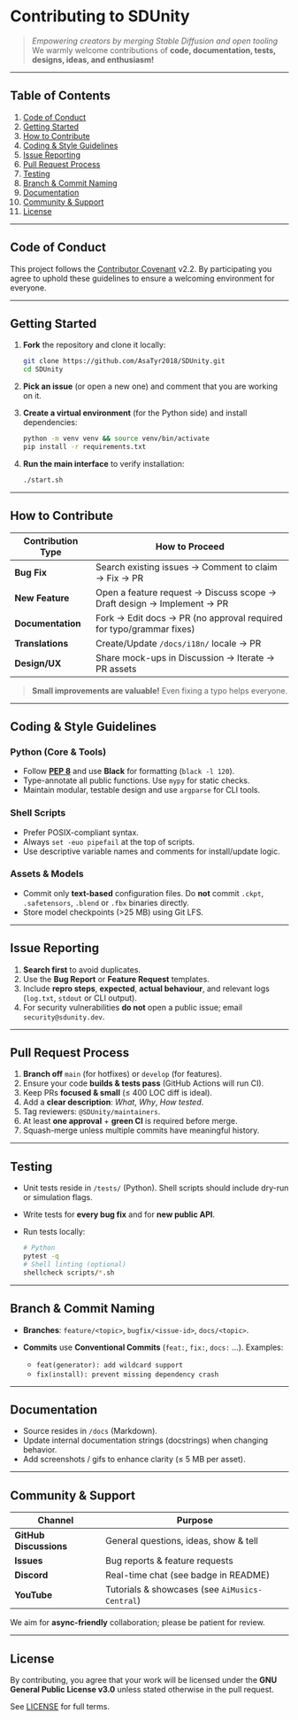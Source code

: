 # Contributing to **SDUnity**

> *Empowering creators by merging Stable Diffusion and open tooling*
> We warmly welcome contributions of **code, documentation, tests, designs, ideas, and enthusiasm!**

---

## Table of Contents

1. [Code of Conduct](#code-of-conduct)
2. [Getting Started](#getting-started)
3. [How to Contribute](#how-to-contribute)
4. [Coding & Style Guidelines](#coding--style-guidelines)
5. [Issue Reporting](#issue-reporting)
6. [Pull Request Process](#pull-request-process)
7. [Testing](#testing)
8. [Branch & Commit Naming](#branch--commit-naming)
9. [Documentation](#documentation)
10. [Community & Support](#community--support)
11. [License](#license)

---

## Code of Conduct

This project follows the [Contributor Covenant](CODE_OF_CONDUCT.md) v2.2.
By participating you agree to uphold these guidelines to ensure a welcoming environment for everyone.

---

## Getting Started

1. **Fork** the repository and clone it locally:

   ```bash
   git clone https://github.com/AsaTyr2018/SDUnity.git
   cd SDUnity
   ```
2. **Pick an issue** (or open a new one) and comment that you are working on it.
3. **Create a virtual environment** (for the Python side) and install dependencies:

   ```bash
   python -m venv venv && source venv/bin/activate
   pip install -r requirements.txt
   ```
4. **Run the main interface** to verify installation:

   ```bash
   ./start.sh
   ```

---

## How to Contribute

| Contribution Type | How to Proceed                                                         |
| ----------------- | ---------------------------------------------------------------------- |
| **Bug Fix**       | Search existing issues → Comment to claim → Fix → PR                   |
| **New Feature**   | Open a feature request → Discuss scope → Draft design → Implement → PR |
| **Documentation** | Fork → Edit docs → PR (no approval required for typo/grammar fixes)    |
| **Translations**  | Create/Update `/docs/i18n/` locale → PR                                |
| **Design/UX**     | Share mock-ups in Discussion → Iterate → PR assets                     |

> **Small improvements are valuable!** Even fixing a typo helps everyone.

---

## Coding & Style Guidelines

### Python (Core & Tools)

* Follow **[PEP 8](https://peps.python.org/pep-0008/)** and use **Black** for formatting (`black -l 120`).
* Type-annotate all public functions. Use `mypy` for static checks.
* Maintain modular, testable design and use `argparse` for CLI tools.

### Shell Scripts

* Prefer POSIX-compliant syntax.
* Always `set -euo pipefail` at the top of scripts.
* Use descriptive variable names and comments for install/update logic.

### Assets & Models

* Commit only **text-based** configuration files. Do **not** commit `.ckpt`, `.safetensors`, `.blend` or `.fbx` binaries directly.
* Store model checkpoints (>25 MB) using Git LFS.

---

## Issue Reporting

1. **Search first** to avoid duplicates.
2. Use the **Bug Report** or **Feature Request** templates.
3. Include **repro steps**, **expected**, **actual behaviour**, and relevant logs (`log.txt`, `stdout` or CLI output).
4. For security vulnerabilities **do not** open a public issue; email `security@sdunity.dev`.

---

## Pull Request Process

1. **Branch off** `main` (for hotfixes) or `develop` (for features).
2. Ensure your code **builds & tests pass** (GitHub Actions will run CI).
3. Keep PRs **focused & small** (≤ 400 LOC diff is ideal).
4. Add a **clear description**: *What*, *Why*, *How tested*.
5. Tag reviewers: `@SDUnity/maintainers`.
6. At least **one approval** + **green CI** is required before merge.
7. Squash-merge unless multiple commits have meaningful history.

---

## Testing

* Unit tests reside in `/tests/` (Python). Shell scripts should include dry-run or simulation flags.
* Write tests for **every bug fix** and for **new public API**.
* Run tests locally:

  ```bash
  # Python
  pytest -q
  # Shell linting (optional)
  shellcheck scripts/*.sh
  ```

---

## Branch & Commit Naming

* **Branches**: `feature/<topic>`, `bugfix/<issue-id>`, `docs/<topic>`.
* **Commits** use **Conventional Commits** (`feat:`, `fix:`, `docs:` …). Examples:

  * `feat(generator): add wildcard support`
  * `fix(install): prevent missing dependency crash`

---

## Documentation

* Source resides in `/docs` (Markdown).
* Update internal documentation strings (docstrings) when changing behavior.
* Add screenshots / gifs to enhance clarity (≤ 5 MB per asset).

---

## Community & Support

| Channel                | Purpose                                        |
| ---------------------- | ---------------------------------------------- |
| **GitHub Discussions** | General questions, ideas, show & tell          |
| **Issues**             | Bug reports & feature requests                 |
| **Discord**            | Real-time chat (see badge in README)           |
| **YouTube**            | Tutorials & showcases (see `AiMusics-Central`) |

We aim for **async-friendly** collaboration; please be patient for review.

---

## License

By contributing, you agree that your work will be licensed under the **GNU General Public License v3.0** unless stated otherwise in the pull request.

See [LICENSE](LICENSE) for full terms.

